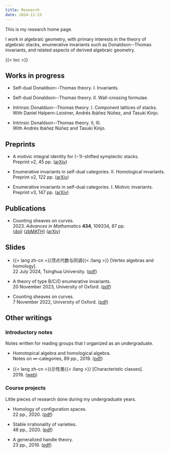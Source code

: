 ```yaml
---
title: Research
date: 2024-11-23
---
```


This is my research home page.

I work in algebraic geometry,
with primary interests in the theory of algebraic stacks,
enumerative invariants such as
Donaldson--Thomas invariants,
and related aspects of derived algebraic geometry.

{{< toc >}}

## Works in progress

- Self-dual Donaldson--Thomas theory. I. Invariants.

- Self-dual Donaldson--Thomas theory. II. Wall-crossing formulae.

- Intrinsic Donaldson--Thomas theory. I. Component lattices of stacks.  
  With Daniel Halpern-Leistner, Andrés Ibáñez Núñez, and Tasuki Kinjo.

- Intrinsic Donaldson--Thomas theory. II, III.  
  With Andrés Ibáñez Núñez and Tasuki Kinjo.

## Preprints

- A motivic integral identity for $(-1)$-shifted symplectic stacks.\
  Preprint v2, 45 pp. ([arXiv](https://arxiv.org/abs/2405.10092))

- Enumerative invariants in self-dual categories. II. Homological invariants.\
  Preprint v2, 122 pp. ([arXiv](https://arxiv.org/abs/2309.00056))

- Enumerative invariants in self-dual categories. I. Motivic invariants.\
  Preprint v3, 147 pp. ([arXiv](https://arxiv.org/abs/2302.00038))

## Publications

- Counting sheaves on curves.\
  2023. _Advances in Mathematics_ **434**, 109334, 87 pp.\
  ([doi](https://doi.org/10.1016/j.aim.2023.109334))
  ([zbMATH](https://zbmath.org/7765302))
  ([arXiv](https://arxiv.org/abs/2208.00927))

## Slides

- {{< lang zh-cn >}}顶点代数与同调{{< /lang >}}
  \[Vertex algebras and homology\].  
  22 July 2024, Tsinghua University.
  ([pdf](/pdf/20240722-tsinghua.pdf))

- A theory of type B/C/D enumerative invariants.  
  20 November 2023, University of Oxford.
  ([pdf](/pdf/20231120-self-dual.pdf))

- Counting sheaves on curves.  
  7 November 2022, University of Oxford.
  ([pdf](/pdf/20221107-curves.pdf))

## Other writings

### Introductory notes

Notes written for reading groups that I organized as an undergraduate.

- Homotopical algebra and homological algebra.  
  Notes on $\infty$-categories, 89 pp., 2019.
  ([pdf](/pdf/HA.pdf))

- {{< lang zh-cn >}}示性类{{< /lang >}}
  \[Characteristic classes\].  
  2019.
  ([web](https://www.bananaspace.org/wiki/%E8%AE%B2%E4%B9%89:%E7%A4%BA%E6%80%A7%E7%B1%BB))

### Course projects

Little pieces of research done during my undergraduate years.

- Homology of configuration spaces.  
  22 pp., 2020.
  ([pdf](/pdf/conf.pdf))

- Stable irrationality of varieties.  
  48 pp., 2020.
  ([pdf](/pdf/rationality.pdf))

- A generalized handle theory.  
  23 pp., 2019.
  ([pdf](/pdf/handle.pdf))
